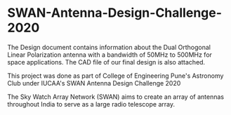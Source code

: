# SWAN-Antenna-Design-Challenge-2020

The Design document contains information about the Dual Orthogonal Linear Polarization antenna with a bandwidth of 50MHz to 500MHz for space applications.
The CAD file of our final design is also attached.

This project was done as part of College of Engineering Pune's Astronomy Club under IUCAA's SWAN Antenna Design Challenge 2020

The Sky Watch Array Network (SWAN) aims to create an array of antennas throughout India to serve as a large radio telescope array.
